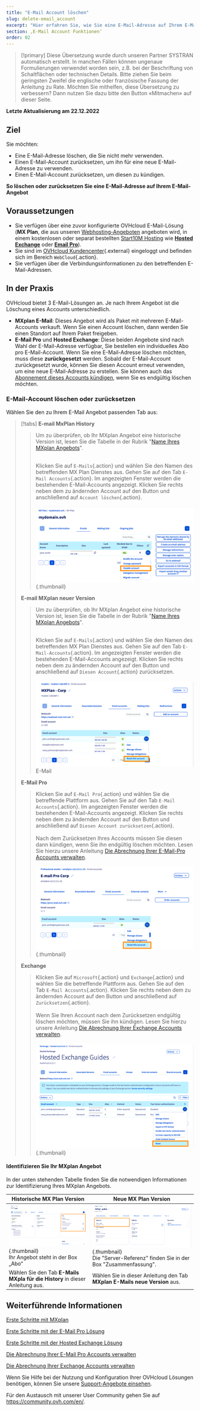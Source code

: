 ```yaml
---
title: "E-Mail Account löschen"
slug: delete-email_account
excerpt: "Hier erfahren Sie, wie Sie eine E-Mail-Adresse auf Ihrem E-Mail-Angebot löschen oder zurücksetzen."
section: ‚E-Mail Account Funktionen‘
order: 02
---
```


> [!primary]
> Diese Übersetzung wurde durch unseren Partner SYSTRAN automatisch erstellt. In manchen Fällen können ungenaue Formulierungen verwendet worden sein, z.B. bei der Beschriftung von Schaltflächen oder technischen Details. Bitte ziehen Sie beim geringsten Zweifel die englische oder französische Fassung der Anleitung zu Rate. Möchten Sie mithelfen, diese Übersetzung zu verbessern? Dann nutzen Sie dazu bitte den Button «Mitmachen» auf dieser Seite.
>

**Letzte Aktualisierung am 22.12.2022**

## Ziel

Sie möchten:

- Eine E-Mail-Adresse löschen, die Sie nicht mehr verwenden. 
- Einen E-Mail-Account zurücksetzen, um ihn für eine neue E-Mail-Adresse zu verwenden. 
- Einen E-Mail-Account zurücksetzen, um diesen zu kündigen.

**So löschen oder zurücksetzen Sie eine E-Mail-Adresse auf Ihrem E-Mail-Angebot**

## Voraussetzungen

- Sie verfügen über eine zuvor konfigurierte OVHcloud E-Mail-Lösung (**MX Plan**, die aus unseren [Webhosting-Angeboten](https://www.ovhcloud.com/de/web-hosting/) angeboten wird, in einem kostenlosen oder separat bestellten [Start10M Hosting](https://www.ovhcloud.com/de/domains/free-web-hosting/) wie [**Hosted Exchange**](https://www.ovhcloud.com/de/emails/hosted-exchange/) oder [**Email Pro**](https://www.ovhcloud.com/de/emails/email-pro/)).
- Sie sind im [OVHcloud Kundencenter](https://www.ovh.com/auth/?action=gotomanager&from=https://www.ovh.de/&ovhSubsidiary=de){.external} eingeloggt und befinden sich im Bereich `WebCloud`{.action}.
- Sie verfügen über die Verbindungsinformationen zu den betreffenden E-Mail-Adressen.

## In der Praxis <a name="instructions"></a>

OVHcloud bietet 3 E-Mail-Lösungen an. Je nach Ihrem Angebot ist die Löschung eines Accounts unterschiedlich.

- **MXplan E-Mail**: Dieses Angebot wird als Paket mit mehreren E-Mail-Accounts verkauft. Wenn Sie einen Account löschen, dann werden Sie einen Standort auf Ihrem Paket freigeben. 
- **E-Mail Pro** und **Hosted Exchange**: Diese beiden Angebote sind nach Wahl der E-Mail-Adresse verfügbar, Sie bestellen ein individuelles Abo pro E-Mail-Account. Wenn Sie eine E-Mail-Adresse löschen möchten, muss diese **zurückgesetzt** werden. Sobald der E-Mail-Account zurückgesetzt wurde, können Sie diesen Account erneut verwenden, um eine neue E-Mail-Adresse zu erstellen. Sie können auch das [Abonnement dieses Accounts kündigen](https://docs.ovh.com/de/microsoft-collaborative-solutions/exchange-abrechnung-verwalten/#accounts-entfernen), wenn Sie es endgültig löschen möchten.

### E-Mail-Account löschen oder zurücksetzen

Wählen Sie den zu Ihrem E-Mail Angebot passenden Tab aus:

> [!tabs]
> **E-mail MxPlan History**
>>
>> Um zu überprüfen, ob Ihr MXplan Angebot eine historische Version ist, lesen Sie die Tabelle in der Rubrik "[Name Ihres MXplan Angebots](#whichmxplan)".<br><br>
>>
>> Klicken Sie auf `E-Mails`{.action} und wählen Sie den Namen des betreffenden MX Plan Dienstes aus. Gehen Sie auf den Tab `E-Mail Accounts`{.action}. Im angezeigten Fenster werden die bestehenden E-Mail-Accounts angezeigt. Klicken Sie rechts neben <i class="icons-ellipsis icons-border-rounded icons-masterbrand-blue"></i> dem zu ändernden Account auf den Button und anschließend auf `Account löschen`{.action}.<br><br>
>>![E-Mail](images/email-mxplan-legacy-reset.png){.thumbnail}<br>
>>
> **E-mail MXplan neuer Version**
>>
>> Um zu überprüfen, ob Ihr MXplan Angebot eine historische Version ist, lesen Sie die Tabelle in der Rubrik "[Name Ihres MXplan Angebots](#whichmxplan)".<br><br>
>>
>> Klicken Sie auf `E-Mails`{.action} und wählen Sie den Namen des betreffenden MX Plan Dienstes aus. Gehen Sie auf den Tab `E-Mail-Accounts`{.action}. Im angezeigten Fenster werden die bestehenden E-Mail-Accounts angezeigt. Klicken Sie rechts neben <i class="icons-ellipsis icons-border-rounded icons-masterbrand-blue"></i> dem zu ändernden Account auf den Button und anschließend auf `Diesen Account`{.action} zurücksetzen.<br><br>
>>![{.thumbnail}](images/email-mxplan-new-reset.png) E-Mail<br>
>>
> **E-Mail Pro**
>>
>> Klicken Sie auf `E-Mail Pro`{.action} und wählen Sie die betreffende Plattform aus. Gehen Sie auf den Tab `E-Mail Accounts`{.action}. Im angezeigten Fenster werden die bestehenden E-Mail-Accounts angezeigt. Klicken Sie rechts neben <i class="icons-ellipsis icons-border-rounded icons-masterbrand-blue"></i> dem zu ändernden Account auf den Button und anschließend auf `Diesen Account zurücksetzen`{.action}.<br><br>
>> Nach dem Zurücksetzen Ihres Accounts müssen Sie diesen dann kündigen, wenn Sie ihn endgültig löschen möchten. Lesen Sie hierzu unsere Anleitung [Die Abrechnung Ihrer E-Mail-Pro Accounts verwalten](https://docs.ovh.com/de/emails-pro/verwaltung-der-abrechnung-emailpro/).<br><br>
>>![E-Mail](images/emailpro-reset.png){.thumbnail}<br>
>>
> **Exchange**
>>
>> Klicken Sie auf `Microsoft`{.action} und `Exchange`{.action} und wählen Sie die betreffende Plattform aus. Gehen Sie auf den Tab `E-Mail Accounts`{.action}. Klicken Sie rechts <i class="icons-ellipsis icons-border-rounded icons-masterbrand-blue"></i> neben dem zu ändernden Account auf den Button und anschließend auf `Zurücksetzen`{.action}.<br><br>
>> Wenn Sie Ihren Account nach dem Zurücksetzen endgültig löschen möchten, müssen Sie ihn kündigen. Lesen Sie hierzu unsere Anleitung [Die Abrechnung Ihrer Exchange Accounts verwalten](https://docs.ovh.com/de/microsoft-collaborative-solutions/exchange-abrechnung-verwalten/).<br><br>
>>![E-Mail](images/exchange-reset.png){.thumbnail}<br>
>>

#### Identifizieren Sie Ihr MXplan Angebot <a name="whichmxplan"></a>

In der unten stehenden Tabelle finden Sie die notwendigen Informationen zur Identifizierung Ihres MXplan Angebots.

|Historische MX Plan Version|Neue MX Plan Version|
|---|---|
|![E-Mail](images/mxplan-starter-legacy-step1.png){.thumbnail}<br> Ihr Angebot steht in der Box „Abo“|![E-Mail](images/mxplan-starter-new-step1.png){.thumbnail}<br> Die "Server-Referenz" finden Sie in der Box "Zusammenfassung".|
|Wählen Sie den Tab **E-Mails MXpla für die History** in dieser Anleitung aus.|Wählen Sie in dieser Anleitung den Tab **MXplan E-Mails neue Version** aus.|<br>


## Weiterführende Informationen

[Erste Schritte mit MXplan](https://docs.ovh.com/de/emails/allgemeines-zu-shared-e-mails/)

[Erste Schritte mit der E-Mail Pro Lösung](https://docs.ovh.com/de/emails-pro/erstkonfiguration/)

[Erste Schritte mit der Hosted Exchange Lösung](https://docs.ovh.com/de/microsoft-collaborative-solutions/exchange_20132016_konfiguration_der_dienstleistung/)

[Die Abrechnung Ihrer E-Mail Pro Accounts verwalten](https://docs.ovh.com/de/emails-pro/verwaltung-der-abrechnung-emailpro/)

[Die Abrechnung Ihrer Exchange Accounts verwalten](https://docs.ovh.com/de/microsoft-collaborative-solutions/exchange-abrechnung-verwalten/)

Wenn Sie Hilfe bei der Nutzung und Konfiguration Ihrer OVHcloud Lösungen benötigen, können Sie unsere [Support-Angebote einsehen](https://www.ovhcloud.com/de/support-levels/).

Für den Austausch mit unserer User Community gehen Sie auf <https://community.ovh.com/en/>.
